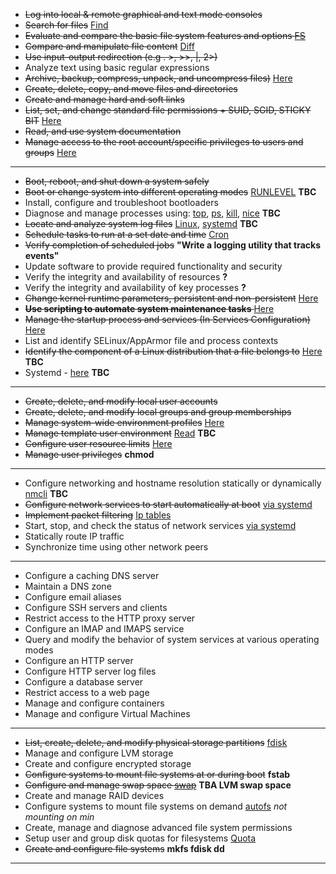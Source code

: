 * <s>Log into local & remote graphical and text mode consoles</s> 
* <s>Search for files</s> [Find](/find.md)
* <s>Evaluate and compare the basic file system features and options [FS](/file_system.md)</s>
* <s>Compare and manipulate file content</s> [Diff](/diff.md)
* <s>Use input-output redirection (e.g . >, >>, |, 2>)</s> 
* Analyze text using basic regular expressions
* <s>Archive, backup, compress, unpack, and uncompress files)</s> [Here](/compress_backup.md)
* <s>Create, delete, copy, and move files and directories</s>
* <s>Create and manage hard and soft links</s>
* <s>List, set, and change standard file permissions + SUID, SGID, STICKY BIT</s> [Here](/file_perrmissions.md)
* <s>Read, and use system documentation</s>
* <s>Manage access to the root account/specific privileges to users and groups</s> [Here](/root_access.md)
---
* <s>Boot, reboot, and shut down a system safely</s>
* <s>Boot or change system into different operating modes</s> [RUNLEVEL](/run_levels.md) **TBC**
* Install, configure and troubleshoot bootloaders
* Diagnose and manage processes using: [top](/top.md), [ps](/ps.md), [kill](/kill.md), [nice](/nice.md) **TBC**
* <s>Locate and analyze system log files</s> [Linux](/logging.md), [systemd](/loggd.md) **TBC** 
* <s>Schedule tasks to run at a set date and time</s> [Cron](/cron.md) 
* <s>Verify completion of scheduled jobs</s> **"Write a logging utility that tracks events"**
* Update software to provide required functionality and security
* Verify the integrity and availability of resources **?**
* Verify the integrity and availability of key processes **?**
* <s>Change kernel runtime parameters, persistent and non-persistent</s> [Here](/runtime_parameters.md)
* <s>**Use scripting to automate system maintenance tasks** </s> [Here](/scripts_for_system_maintenance/)
* <s>Manage the startup process and services (In Services Configuration)</s> [Here](/systemd.md)
* List and identify SELinux/AppArmor file and process contexts
* <s>Identify the component of a Linux distribution that a file belongs to</s> [Here](/identify_which_file_belongs_to.md) **TBC**
* Systemd - [here](/systemd.md) **TBC**
---
* <s>Create, delete, and modify local user accounts</s>
* <s>Create, delete, and modify local groups and group memberships</s>
* <s>Manage system-wide environment profiles</s> [Here](/env_profiles.md)
* <s>Manage template user environment</s> [Read](/template_usr_env.md) **TBC**
* <s>Configure user resource limits</s> [Here](/usr_resource_limits.md)
* <s>Manage user privileges</s> **chmod** 
---
* Configure networking and hostname resolution statically or dynamically [nmcli](/nmcli.md) **TBC**
* <s>Configure network services to start automatically at boot</s> [via systemd](/start_stop_network_service.md)
* <s>Implement packet filtering</s> [Ip tables](/packet_filtering.md)
* Start, stop, and check the status of network services [via systemd](/start_stop_network_service.md)
* Statically route IP traffic
* Synchronize time using other network peers 
---
* Configure a caching DNS server
* Maintain a DNS zone
* Configure email aliases
* Configure SSH servers and clients
* Restrict access to the HTTP proxy server
* Configure an IMAP and IMAPS service
* Query and modify the behavior of system services at various operating modes
* Configure an HTTP server
* Configure HTTP server log files
* Configure a database server
* Restrict access to a web page
* Manage and configure containers
* Manage and configure Virtual Machines 
---
* <s>List, create, delete, and modify physical storage partitions</s> [fdisk](/command_line_utilities/fdisk.md)
* Manage and configure LVM storage
* Create and configure encrypted storage
* <s>Configure systems to mount file systems at or during boot</s> **fstab**
* <s>Configure and manage swap space [swap](/swap.md)</s> **TBA LVM swap space**
* Create and manage RAID devices
* Configure systems to mount file systems on demand [autofs](/autofs.md) *not mounting on min*
* Create, manage and diagnose advanced file system permissions
* Setup user and group disk quotas for filesystems [Quota](/quota.md)
* <s>Create and configure file systems</s> **mkfs fdisk dd**
---
